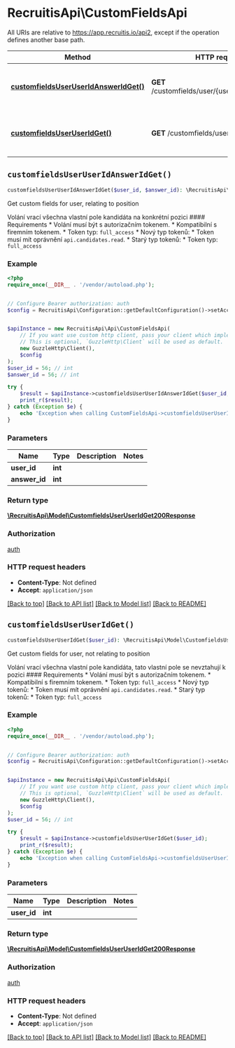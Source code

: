 # RecruitisApi\CustomFieldsApi

All URIs are relative to https://app.recruitis.io/api2, except if the operation defines another base path.

| Method | HTTP request | Description |
| ------------- | ------------- | ------------- |
| [**customfieldsUserUserIdAnswerIdGet()**](CustomFieldsApi.md#customfieldsUserUserIdAnswerIdGet) | **GET** /customfields/user/{user_id}/{answer_id} | Get custom fields for user, relating to position |
| [**customfieldsUserUserIdGet()**](CustomFieldsApi.md#customfieldsUserUserIdGet) | **GET** /customfields/user/{user_id} | Get custom fields for user, not relating to position |


## `customfieldsUserUserIdAnswerIdGet()`

```php
customfieldsUserUserIdAnswerIdGet($user_id, $answer_id): \RecruitisApi\Model\CustomfieldsUserUserIdGet200Response
```

Get custom fields for user, relating to position

Volání vrací všechna vlastní pole kandidáta na konkrétní pozici  #### Requirements  * Volání musí být s autorizačním tokenem. * Kompatibilní s firemním tokenem. * Token typ: `full_access` * Nový typ tokenů:     * Token musí mít oprávnění `api.candidates.read`. * Starý typ tokenů:     * Token typ: `full_access`

### Example

```php
<?php
require_once(__DIR__ . '/vendor/autoload.php');


// Configure Bearer authorization: auth
$config = RecruitisApi\Configuration::getDefaultConfiguration()->setAccessToken('YOUR_ACCESS_TOKEN');


$apiInstance = new RecruitisApi\Api\CustomFieldsApi(
    // If you want use custom http client, pass your client which implements `GuzzleHttp\ClientInterface`.
    // This is optional, `GuzzleHttp\Client` will be used as default.
    new GuzzleHttp\Client(),
    $config
);
$user_id = 56; // int
$answer_id = 56; // int

try {
    $result = $apiInstance->customfieldsUserUserIdAnswerIdGet($user_id, $answer_id);
    print_r($result);
} catch (Exception $e) {
    echo 'Exception when calling CustomFieldsApi->customfieldsUserUserIdAnswerIdGet: ', $e->getMessage(), PHP_EOL;
}
```

### Parameters

| Name | Type | Description  | Notes |
| ------------- | ------------- | ------------- | ------------- |
| **user_id** | **int**|  | |
| **answer_id** | **int**|  | |

### Return type

[**\RecruitisApi\Model\CustomfieldsUserUserIdGet200Response**](../Model/CustomfieldsUserUserIdGet200Response.md)

### Authorization

[auth](../../README.md#auth)

### HTTP request headers

- **Content-Type**: Not defined
- **Accept**: `application/json`

[[Back to top]](#) [[Back to API list]](../../README.md#endpoints)
[[Back to Model list]](../../README.md#models)
[[Back to README]](../../README.md)

## `customfieldsUserUserIdGet()`

```php
customfieldsUserUserIdGet($user_id): \RecruitisApi\Model\CustomfieldsUserUserIdGet200Response
```

Get custom fields for user, not relating to position

Volání vrací všechna vlastní pole kandidáta, tato vlastní pole se nevztahují k pozici  #### Requirements  * Volání musí být s autorizačním tokenem. * Kompatibilní s firemním tokenem. * Token typ: `full_access` * Nový typ tokenů:     * Token musí mít oprávnění `api.candidates.read`. * Starý typ tokenů:     * Token typ: `full_access`

### Example

```php
<?php
require_once(__DIR__ . '/vendor/autoload.php');


// Configure Bearer authorization: auth
$config = RecruitisApi\Configuration::getDefaultConfiguration()->setAccessToken('YOUR_ACCESS_TOKEN');


$apiInstance = new RecruitisApi\Api\CustomFieldsApi(
    // If you want use custom http client, pass your client which implements `GuzzleHttp\ClientInterface`.
    // This is optional, `GuzzleHttp\Client` will be used as default.
    new GuzzleHttp\Client(),
    $config
);
$user_id = 56; // int

try {
    $result = $apiInstance->customfieldsUserUserIdGet($user_id);
    print_r($result);
} catch (Exception $e) {
    echo 'Exception when calling CustomFieldsApi->customfieldsUserUserIdGet: ', $e->getMessage(), PHP_EOL;
}
```

### Parameters

| Name | Type | Description  | Notes |
| ------------- | ------------- | ------------- | ------------- |
| **user_id** | **int**|  | |

### Return type

[**\RecruitisApi\Model\CustomfieldsUserUserIdGet200Response**](../Model/CustomfieldsUserUserIdGet200Response.md)

### Authorization

[auth](../../README.md#auth)

### HTTP request headers

- **Content-Type**: Not defined
- **Accept**: `application/json`

[[Back to top]](#) [[Back to API list]](../../README.md#endpoints)
[[Back to Model list]](../../README.md#models)
[[Back to README]](../../README.md)
